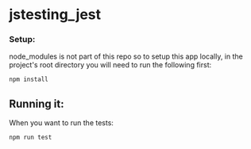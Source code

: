 # jstesting_jest

### Setup:
node_modules is not part of this repo so to setup this app locally, in the project's root directory you will need to run the following first:

`npm install`

## Running it:
When you want to run the tests:

`npm run test`